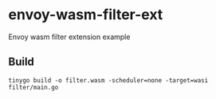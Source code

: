 # envoy-wasm-filter-ext
Envoy wasm filter extension example

## Build

```
tinygo build -o filter.wasm -scheduler=none -target=wasi filter/main.go
```
